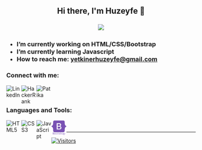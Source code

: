 <h2 align="center"> Hi there,  I'm Huzeyfe 👋</h2>
 
<h3 align="center">    <img src="https://media1.giphy.com/media/qgQUggAC3Pfv687qPC/giphy.gif" /> <h3/>
 

-  I’m currently working on HTML/CSS/Bootstrap
-  I’m currently learning Javascript
-  How to reach me: yetkinerhuzeyfe@gmail.com





<h3 align="left">Connect with me:</h3>

<a target="_blank" href="https://www.linkedin.com/in/huzeyfe-yetkiner/" target="blank"><img align="left" alt="LinkedIn" width="40px" src="https://upload.wikimedia.org/wikipedia/commons/thumb/c/ca/LinkedIn_logo_initials.png/800px-LinkedIn_logo_initials.png"/></a>
<a target="_blank" href="https://www.hackerrank.com/yetkinerhuzeyfe" target="blank"><img align="left" alt="HackerRank" width="40px" src="https://cdn3.iconfinder.com/data/icons/logos-and-brands-adobe/512/160_Hackerrank-512.png"/></a>
<a target="_blank" href="https://app.patika.dev/huzo" target="blank"><img align="left" alt="Patika" width="40px" src="https://global-uploads.webflow.com/6097e0eca1e87557da031fef/609859a191abe5d64b17fed3_Patika%20logo.png"/></a>

<br/><br/>

<h3 align="left">Languages and Tools:</h3>

<img align="left" alt="HTML5" width="40px" src="https://cdn.jsdelivr.net/gh/devicons/devicon/icons/html5/html5-original.svg"/>
<img align="left" alt="CSS3" width="40px" src="https://cdn.jsdelivr.net/gh/devicons/devicon/icons/css3/css3-original.svg" />
<img align="left" alt="JavaScript" width="40px" src="https://cdn.jsdelivr.net/gh/devicons/devicon/icons/javascript/javascript-original.svg" />
<img align="left" alt="Bootstrap" width="40px" src="https://raw.githubusercontent.com/devicons/devicon/master/icons/bootstrap/bootstrap-plain-wordmark.svg" />

  


<br/>


 <hr/>

[![Visitors](http://visitor-badge.glitch.me/badge?page_id=huzeyfeyetkiner.visitor-badge)](https://github.com/huzeyfeyetkiner) 

<p style="vertical-align:top;">
   <img alt="" src="https://github-readme-stats.vercel.app/api/top-langs/?username=huzeyfeyetkiner&layout=compact&theme=dark">
  </p>
  <p style="vertical-align:top;">
  <img alt="" src="https://github-readme-stats.vercel.app/api?username=huzeyfeyetkiner&show_icons=true&theme=dark">
  </p>
